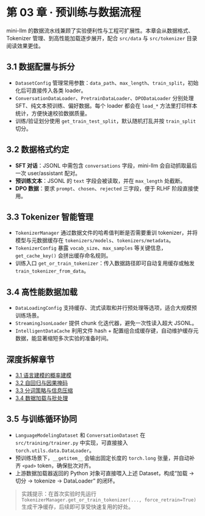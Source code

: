 # 第 03 章 · 预训练与数据流程

mini-llm 的数据流水线兼顾了实验便利性与工程可扩展性。本章会从数据格式、Tokenizer 管理、到高性能加载逐步展开，配合 `src/data` 与 `src/tokenizer` 目录阅读效果更佳。

## 3.1 数据配置与拆分
- `DatasetConfig` 管理常用参数：`data_path`、`max_length`、`train_split`，初始化后可直接传入各类 loader。
- `ConversationDataLoader`、`PretrainDataLoader`、`DPODataLoader` 分别处理 SFT、纯文本预训练、偏好数据。每个 loader 都会在 `load_*` 方法里打印样本统计，方便快速校验数据质量。
- 训练/验证划分使用 `get_train_test_split`，默认随机打乱并按 `train_split` 切分。

## 3.2 数据格式约定
- **SFT 对话**：JSONL 中需包含 `conversations` 字段，mini-llm 会自动抓取最后一次 user/assistant 配对。
- **预训练文本**：JSONL 的 `text` 字段会被读取，并在 `max_length` 处截断。
- **DPO 数据**：要求 `prompt`、`chosen`、`rejected` 三字段，便于 RLHF 阶段直接使用。

## 3.3 Tokenizer 智能管理
- `TokenizerManager` 通过数据文件的哈希值判断是否需要重训 tokenizer，并将模型与元数据缓存在 `tokenizers/models`、`tokenizers/metadata`。
- `TokenizerConfig` 暴露 `vocab_size`、`max_samples` 等关键信息，`get_cache_key()` 会拼出缓存命名规则。
- 训练入口 `get_or_train_tokenizer`：传入数据路径即可自动复用缓存或触发 `train_tokenizer_from_data`。

## 3.4 高性能数据加载
- `DataLoadingConfig` 支持缓存、流式读取和并行预处理等选项，适合大规模预训练场景。
- `StreamingJsonLoader` 提供 chunk 化迭代器，避免一次性读入超大 JSONL。
- `IntelligentDataCache` 利用文件 hash + 配置组合成缓存键，自动维护缓存元数据，能显著缩短多次实验的准备时间。

## 深度拆解章节
- [3.1 语言建模的概率建模](01-语言建模概率基础/README.md)
- [3.2 自回归与因果掩码](02-自回归建模与因果掩码/README.md)
- [3.3 分词策略与信息压缩](03-分词策略与信息压缩/README.md)
- [3.4 数据加载与批处理](04-数据加载与批处理/README.md)

## 3.5 与训练循环协同
- `LanguageModelingDataset` 和 `ConversationDataset` 在 `src/training/trainer.py` 中实现，可直接接入 `torch.utils.data.DataLoader`。
- 预训练场景下，`__getitem__` 会输出固定长度的 `torch.long` 张量，并自动补齐 `<pad>` token，确保批次对齐。
- 上游数据加载器返回的 Python 对象可直接喂入上述 Dataset，构成“加载 → 切分 → tokenize → DataLoader” 的闭环。

> 实践提示：在首次实验时先运行 `TokenizerManager.get_or_train_tokenizer(..., force_retrain=True)` 生成干净缓存，后续即可享受快速复用的好处。
